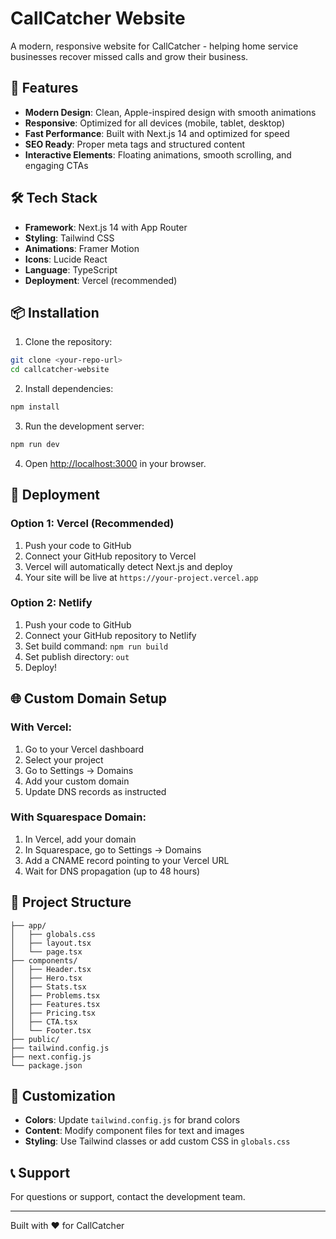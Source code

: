 # CallCatcher Website

A modern, responsive website for CallCatcher - helping home service businesses recover missed calls and grow their business.

## 🚀 Features

- **Modern Design**: Clean, Apple-inspired design with smooth animations
- **Responsive**: Optimized for all devices (mobile, tablet, desktop)
- **Fast Performance**: Built with Next.js 14 and optimized for speed
- **SEO Ready**: Proper meta tags and structured content
- **Interactive Elements**: Floating animations, smooth scrolling, and engaging CTAs

## 🛠️ Tech Stack

- **Framework**: Next.js 14 with App Router
- **Styling**: Tailwind CSS
- **Animations**: Framer Motion
- **Icons**: Lucide React
- **Language**: TypeScript
- **Deployment**: Vercel (recommended)

## 📦 Installation

1. Clone the repository:
```bash
git clone <your-repo-url>
cd callcatcher-website
```

2. Install dependencies:
```bash
npm install
```

3. Run the development server:
```bash
npm run dev
```

4. Open [http://localhost:3000](http://localhost:3000) in your browser.

## 🚀 Deployment

### Option 1: Vercel (Recommended)

1. Push your code to GitHub
2. Connect your GitHub repository to Vercel
3. Vercel will automatically detect Next.js and deploy
4. Your site will be live at `https://your-project.vercel.app`

### Option 2: Netlify

1. Push your code to GitHub
2. Connect your GitHub repository to Netlify
3. Set build command: `npm run build`
4. Set publish directory: `out`
5. Deploy!

## 🌐 Custom Domain Setup

### With Vercel:
1. Go to your Vercel dashboard
2. Select your project
3. Go to Settings → Domains
4. Add your custom domain
5. Update DNS records as instructed

### With Squarespace Domain:
1. In Vercel, add your domain
2. In Squarespace, go to Settings → Domains
3. Add a CNAME record pointing to your Vercel URL
4. Wait for DNS propagation (up to 48 hours)

## 📁 Project Structure

```
├── app/
│   ├── globals.css
│   ├── layout.tsx
│   └── page.tsx
├── components/
│   ├── Header.tsx
│   ├── Hero.tsx
│   ├── Stats.tsx
│   ├── Problems.tsx
│   ├── Features.tsx
│   ├── Pricing.tsx
│   ├── CTA.tsx
│   └── Footer.tsx
├── public/
├── tailwind.config.js
├── next.config.js
└── package.json
```

## 🎨 Customization

- **Colors**: Update `tailwind.config.js` for brand colors
- **Content**: Modify component files for text and images
- **Styling**: Use Tailwind classes or add custom CSS in `globals.css`

## 📞 Support

For questions or support, contact the development team.

---

Built with ❤️ for CallCatcher
